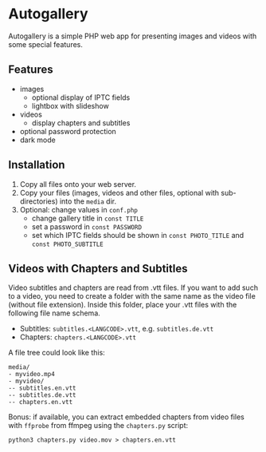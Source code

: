 # Autogallery
Autogallery is a simple PHP web app for presenting images and videos with some special features.

## Features
- images
  - optional display of IPTC fields
  - lightbox with slideshow
- videos
  - display chapters and subtitles
- optional password protection
- dark mode

## Installation
1. Copy all files onto your web server.
2. Copy your files (images, videos and other files, optional with sub-directories) into the `media` dir.
3. Optional: change values in `conf.php`
   - change gallery title in `const TITLE`
   - set a password in `const PASSWORD`
   - set which IPTC fields should be shown in `const PHOTO_TITLE` and `const PHOTO_SUBTITLE`

## Videos with Chapters and Subtitles
Video subtitles and chapters are read from .vtt files. If you want to add such to a video, you need to create a folder with the same name as the video file (without file extension). Inside this folder, place your .vtt files with the following file name schema.
- Subtitles: `subtitles.<LANGCODE>.vtt`, e.g. `subtitles.de.vtt`
- Chapters: `chapters.<LANGCODE>.vtt`

A file tree could look like this:
```
media/
- myvideo.mp4
- myvideo/
-- subtitles.en.vtt
-- subtitles.de.vtt
-- chapters.en.vtt
```

Bonus: if available, you can extract embedded chapters from video files with `ffprobe` from ffmpeg using the `chapters.py` script:
```
python3 chapters.py video.mov > chapters.en.vtt
```
